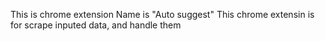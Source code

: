 This is chrome extension
Name is "Auto suggest"
This chrome extensin is for scrape inputed data, and handle them    


